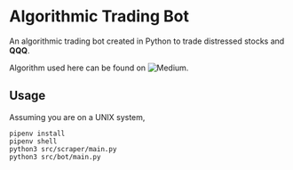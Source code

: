 # Algorithmic Trading Bot

An algorithmic trading bot created in Python to trade distressed stocks and **QQQ**.

Algorithm used here can be found on ![Medium](https://medium.com/automation-generation/how-to-trade-distressed-stocks-using-free-apis-dd7f43e9be33).

## Usage

Assuming you are on a UNIX system,

```shell
pipenv install
pipenv shell
python3 src/scraper/main.py
python3 src/bot/main.py
```
